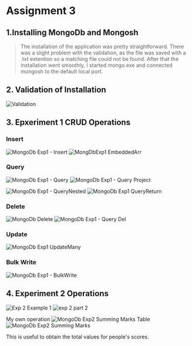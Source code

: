 # Assignment 3

## 1.Installing MongoDb and Mongosh

> The installation of the application was pretty straightforward. There was a slight problem with the validation, as the file was saved with a .txt extention
> so a matching file could not be found. After that the installation went smoothly, I started mongo.exe and connected mongosh to the default local port.

## 2. Validation of Installation

![Validation](https://user-images.githubusercontent.com/34280395/134239344-1df7d1ad-ef1d-45d6-ad81-2aac4f4d39e9.PNG)

## 3. Epxeriment 1 CRUD Operations

### Insert

![MongoDb Exp1 - Insert](https://user-images.githubusercontent.com/34280395/134239623-53c7d895-322b-4c67-9553-db3fc69df546.PNG)
![MongDbExp1 EmbeddedArr](https://user-images.githubusercontent.com/34280395/134239736-52015db7-2cc4-48d5-8c13-0753cd9452ec.PNG)


### Query 

![MongoDb Exp1 - Query](https://user-images.githubusercontent.com/34280395/134239777-6acee1d7-5346-4cd2-b724-d6dba4e66579.PNG)
![MongoDb Exp1 - Query Project](https://user-images.githubusercontent.com/34280395/134239809-90322dca-17ba-417b-8226-834482c3d774.PNG)

![MongoDb Exp1 - QueryNested](https://user-images.githubusercontent.com/34280395/134239823-44735376-8c2f-4956-aa11-d54a09431255.PNG)
![MongoDb Exp1 QueryReturn](https://user-images.githubusercontent.com/34280395/134239858-2e64d2ab-a02e-4c0e-bba4-cb8c1c8d12ae.PNG)


### Delete
![MongoDb Delete](https://user-images.githubusercontent.com/34280395/134239874-b8b1b015-b54f-43bb-a804-e8bf8bb3353f.PNG)
![MongoDb Exp1 - Query Del](https://user-images.githubusercontent.com/34280395/134239923-c0f56a5a-ed72-42b2-b2a4-ec7b72dd7faf.PNG)

### Update
![MongoDb Exp1 UpdateMany](https://user-images.githubusercontent.com/34280395/134239957-149fff52-293a-4efc-ac16-7ce4f44328db.PNG)

### Bulk Write
![MongoDb Exp1 - BulkWrite](https://user-images.githubusercontent.com/34280395/134240035-46884fae-6d03-4f68-a9ee-632f2f9a4ff4.PNG)

## 4. Experiment 2 Operations
![Exp 2 Example 1](https://user-images.githubusercontent.com/34280395/134240406-61f44756-cc5b-4c1b-884d-ce47846984f0.PNG)
![exp 2 part 2](https://user-images.githubusercontent.com/34280395/134240596-2c009067-1f07-4e5f-8022-e0181507e405.PNG)

My own operation
![MongoDb Exp2 Summing Marks Table](https://user-images.githubusercontent.com/34280395/134240645-3bcc57aa-0a22-490b-8fef-907adfa4394d.PNG)
![MongoDb Exp2 Summing Marks](https://user-images.githubusercontent.com/34280395/134240654-a583b8b2-9612-46e4-b435-cb5548db076a.PNG)

This is useful to obtain the total values for people's scores.







